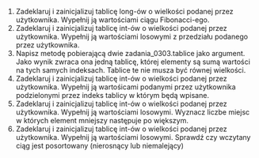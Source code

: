 1. Zadeklaruj i zainicjalizuj tablicę long-ów o wielkości podanej przez użytkownika.
 Wypełnij ją wartościami ciągu Fibonacci-ego.
2. Zadeklaruj i zainicjalizuj tablicę int-ów o wielkości podanej przez użytkownika. 
Wypełnij ją wartościami losowymi z przedziału podanego przez użytkownika.
3. Napisz metodę pobierającą dwie zadania_0303.tablice jako argument.
 Jako wynik zwraca ona jedną tablicę, której elementy są sumą wartości 
 na tych samych indeksach.
 Tablice te nie musza być równej wielkości.
4. Zadeklaruj i zainicjalizuj tablicę int-ów o wielkości podanej przez użytkownika.
 Wypełnij ją wartośicami podanymi przez użytkownika podzielonymi przez indeks tablicy 
 w którym będą wpisane.
5. Zadeklaruj i zainicjalizuj tablicę int-ów o wielkości podanej przez użytkownika.
 Wypełnij ją wartościami losowymi. Wyznacz liczbe miejsc w których element mniejszy następuje po większym.
6. Zadeklaruj i zainicjalizuj tablicę int-ów o wielkości podanej przez użytkownika.
 Wypełnij ją wartościami losowymi. Sprawdź czy wczytany ciąg jest posortowany (nierosnący lub niemalejący)

